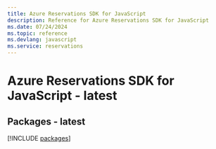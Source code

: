 ```yaml
---
title: Azure Reservations SDK for JavaScript
description: Reference for Azure Reservations SDK for JavaScript
ms.date: 07/24/2024
ms.topic: reference
ms.devlang: javascript
ms.service: reservations
---
```

# Azure Reservations SDK for JavaScript - latest
## Packages - latest
[!INCLUDE [packages](reservations-index.md)]